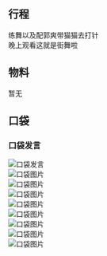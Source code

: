 ## 行程
练舞以及配郭爽带猫猫去打针<br>
晚上观看这就是街舞啦

## 物料
暂无
## 口袋
### 口袋发言
![口袋发言](./pocket48/imgs/messages1.jpeg)<br>
![口袋图片](./pocket48/imgs/P1.jpeg)<br>
![口袋图片](./pocket48/imgs/P2.jpeg)<br>
![口袋图片](./pocket48/imgs/P3.jpeg)<br>
![口袋图片](./pocket48/imgs/P4.jpeg)<br>
![口袋图片](./pocket48/imgs/P5.jpeg)<br>
![口袋图片](./pocket48/imgs/P6.jpeg)<br>
![口袋图片](./pocket48/imgs/P7.jpeg)<br>
![口袋图片](./pocket48/imgs/P8.jpeg)<br>